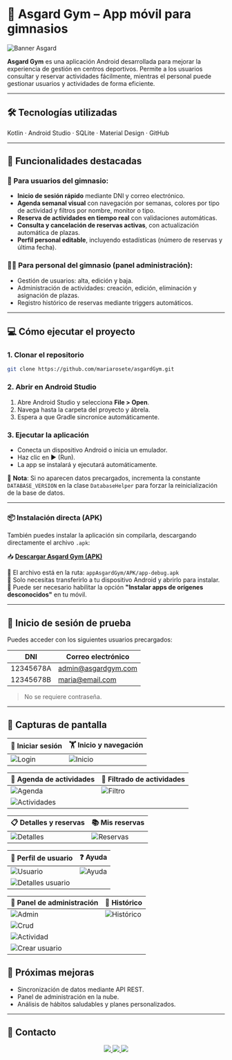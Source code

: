 # 📱 Asgard Gym – App móvil para gimnasios

![Banner Asgard](https://github.com/mariarosete/asgardGym/blob/main/bannerAsgard.png?raw=true)

**Asgard Gym** es una aplicación Android desarrollada para mejorar la experiencia de gestión en centros deportivos. Permite a los usuarios consultar y reservar actividades fácilmente, mientras el personal puede gestionar usuarios y actividades de forma eficiente.

---

## 🛠 Tecnologías utilizadas

Kotlin · Android Studio · SQLite · Material Design · GitHub

---

## 🚀 Funcionalidades destacadas

### 👤 Para usuarios del gimnasio:

- **Inicio de sesión rápido** mediante DNI y correo electrónico.
- **Agenda semanal visual** con navegación por semanas, colores por tipo de actividad y filtros por nombre, monitor o tipo.
- **Reserva de actividades en tiempo real** con validaciones automáticas.
- **Consulta y cancelación de reservas activas**, con actualización automática de plazas.
- **Perfil personal editable**, incluyendo estadísticas (número de reservas y última fecha).

### 🧑‍💼 Para personal del gimnasio (panel administración):

- Gestión de usuarios: alta, edición y baja.
- Administración de actividades: creación, edición, eliminación y asignación de plazas.
- Registro histórico de reservas mediante triggers automáticos.

---

## 💻 Cómo ejecutar el proyecto

### 1. Clonar el repositorio

```bash
git clone https://github.com/mariarosete/asgardGym.git
```

### 2. Abrir en Android Studio

1. Abre Android Studio y selecciona **File > Open**.
2. Navega hasta la carpeta del proyecto y ábrela.
3. Espera a que Gradle sincronice automáticamente.

### 3. Ejecutar la aplicación

- Conecta un dispositivo Android o inicia un emulador.
- Haz clic en ▶️ (Run).
- La app se instalará y ejecutará automáticamente.

📌 **Nota**: Si no aparecen datos precargados, incrementa la constante `DATABASE_VERSION` en la clase `DatabaseHelper` para forzar la reinicialización de la base de datos.

---
### 📦 Instalación directa (APK)

También puedes instalar la aplicación sin compilarla, descargando directamente el archivo `.apk`:

📥 **[Descargar Asgard Gym (APK)](https://github.com/mariarosete/asgardGym/raw/main/appAsgardGym/APK/app-debug.apk)**

🔸 El archivo está en la ruta: `appAsgardGym/APK/app-debug.apk`  
🔸 Solo necesitas transferirlo a tu dispositivo Android y abrirlo para instalar.  
🔸 Puede ser necesario habilitar la opción **"Instalar apps de orígenes desconocidos"** en tu móvil.

---

## 🔐 Inicio de sesión de prueba

Puedes acceder con los siguientes usuarios precargados:

| DNI         | Correo electrónico         |
|-------------|----------------------------|
| 12345678A   | admin@asgardgym.com        |
| 12345678B   | maria@email.com            |

> No se requiere contraseña.

---

## 📸 Capturas de pantalla

| 🔐 Iniciar sesión | 🏋️ Inicio y navegación |
|-------------------|------------------------|
| ![Login](https://github.com/mariarosete/asgardGym/blob/main/screenshots/Login.png?raw=true) | ![Inicio](https://github.com/mariarosete/asgardGym/blob/main/screenshots/Pantalla_Principal.png?raw=true) |

| 📅 Agenda de actividades | 🔎 Filtrado de actividades |
|--------------------------|----------------------------|
| ![Agenda](https://github.com/mariarosete/asgardGym/blob/main/screenshots/Agenda.png?raw=true) | ![Filtro](https://github.com/mariarosete/asgardGym/blob/main/screenshots/Filtro.png?raw=true) |
| ![Actividades](https://github.com/mariarosete/asgardGym/blob/main/screenshots/Agenda_Actividades.png?raw=true) | |

| 📋 Detalles y reservas | 📚 Mis reservas |
|------------------------|-----------------|
| ![Detalles](https://github.com/mariarosete/asgardGym/blob/main/screenshots/DEtalles.png?raw=true) | ![Reservas](https://github.com/mariarosete/asgardGym/blob/main/screenshots/Reservas.png?raw=true) |

| 👤 Perfil de usuario | ❓ Ayuda |
|----------------------|---------|
| ![Usuario](https://github.com/mariarosete/asgardGym/blob/main/screenshots/Usuario.png?raw=true) | ![Ayuda](https://github.com/mariarosete/asgardGym/blob/main/screenshots/Ayuda.png?raw=true) |
| ![Detalles usuario](https://github.com/mariarosete/asgardGym/blob/main/screenshots/Detalles_Usuario.png?raw=true) | |

| 👤 Panel de administración | 📜 Histórico |
|----------------------------|--------------|
| ![Admin](https://github.com/mariarosete/asgardGym/blob/main/screenshots/Panel_Admin.png?raw=true) | ![Histórico](https://github.com/mariarosete/asgardGym/blob/main/screenshots/Historico.png?raw=true) |
| ![Crud](https://github.com/mariarosete/asgardGym/blob/main/screenshots/Crud_Actividades.png?raw=true) | |
| ![Actividad](https://github.com/mariarosete/asgardGym/blob/main/screenshots/Actividad.png?raw=true) | |
| ![Crear usuario](https://github.com/mariarosete/asgardGym/blob/main/screenshots/Crear_Usuario.png?raw=true) | |

## 🔮 Próximas mejoras

- Sincronización de datos mediante API REST.
- Panel de administración en la nube.
- Análisis de hábitos saludables y planes personalizados.

---

## 📩 Contacto

<p align="center">
  <a href="mailto:marlarosete89@gmail.com">
    <img src="https://img.shields.io/badge/Gmail-D14836?style=for-the-badge&logo=gmail&logoColor=white" />
  </a>
  <a href="https://linkedin.com/in/mariarosetesuarez">
    <img src="https://img.shields.io/badge/LinkedIn-0077B5?style=for-the-badge&logo=linkedin&logoColor=white" />
  </a>
  <a href="https://github.com/mariarosete">
    <img src="https://img.shields.io/badge/GitHub-100000?style=for-the-badge&logo=github&logoColor=white" />
  </a>
</p>
